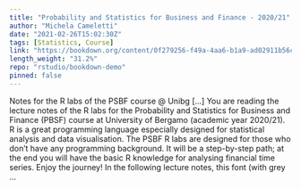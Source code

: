 ```yaml
---
title: "Probability and Statistics for Business and Finance - 2020/21"
author: "Michela Cameletti"
date: "2021-02-26T15:02:30Z"
tags: [Statistics, Course]
link: "https://bookdown.org/content/0f279256-f49a-4aa6-b1a9-ad02911b56cf/"
length_weight: "31.2%"
repo: "rstudio/bookdown-demo"
pinned: false
---
```


Notes for the R labs of the PSBF course @ Unibg [...] You are reading the lecture notes of the R labs for the Probability and Statistics for Business and Finance (PBSF) course at University of Bergamo (academic year 2020/21). R is a great programming language especially designed for statistical analysis and data visualisation. The PSBF R labs are designed for those who don’t have any programming background. It will be a step-by-step path; at the end you will have the basic R knowledge for analysing financial time series. Enjoy the journey! In the following lecture notes, this font (with grey ...

